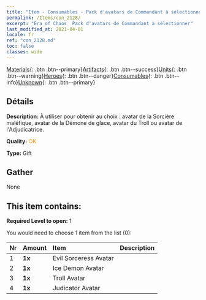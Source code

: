 ```yaml
---
title: "Item - Consumables - Pack d'avatars de Commandant à sélectionner"
permalink: /Items/con_2128/
excerpt: "Era of Chaos  Pack d'avatars de Commandant à sélectionner"
last_modified_at: 2021-04-01
locale: fr
ref: "con_2128.md"
toc: false
classes: wide
---
```

 [Materials](/fr/Items/){: .btn .btn--primary}[Artifacts](/fr/Items/Artifacts/){: .btn .btn--success}[Units](/fr/Items/Units/){: .btn .btn--warning}[Heroes](/fr/Items/Heroes/){: .btn .btn--danger}[Consumables](/fr/Items/Consumables/){: .btn .btn--info}[Unknown](/fr/Items/Unknown/){: .btn .btn--primary}

## Détails
 **Description:** À utiliser pour obtenir au choix : avatar de la Sorcière maléfique, avatar de la Démone de glace, avatar du Troll ou avatar de l'Adjudicatrice.

 **Quality:** <span style="color: #FF8C00">OK</span>

 **Type:** Gift

## Gather

  None

## This item contains:

 **Required Level to open:** 1

 You would need to choose 1 item from the list (0):

  | Nr | Amount |     Item    | Description |
  |:---|:-------|:------------|:-----------:|
  | 1 |  **1x** | Evil Sorceress Avatar |  | 
  | 2 |  **1x** | Ice Demon Avatar |  | 
  | 3 |  **1x** | Troll Avatar |  | 
  | 4 |  **1x** | Judicator Avatar |  | 
